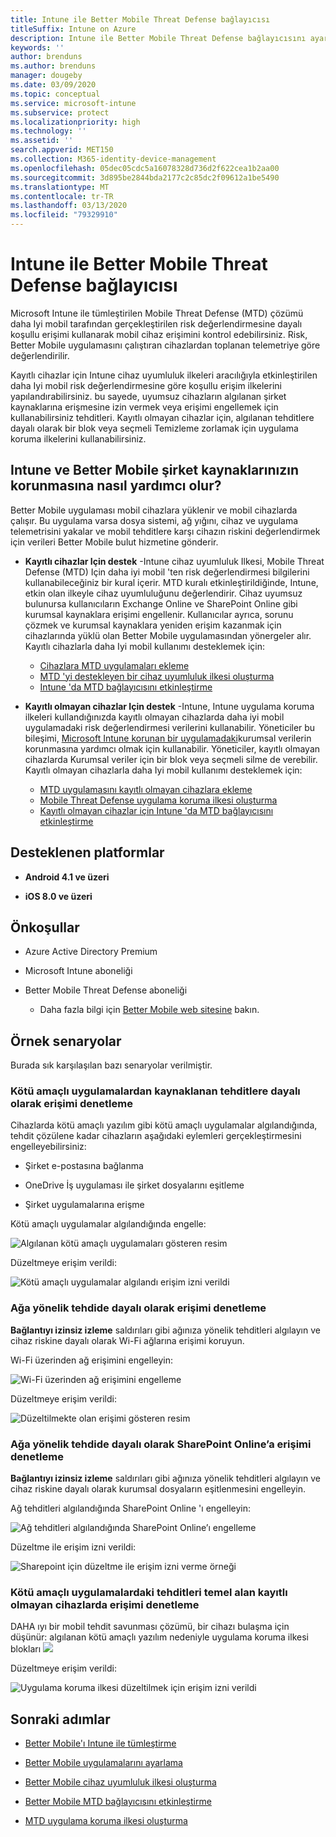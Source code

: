 ```yaml
---
title: Intune ile Better Mobile Threat Defense bağlayıcısı
titleSuffix: Intune on Azure
description: Intune ile Better Mobile Threat Defense bağlayıcısını ayarlayın.
keywords: ''
author: brenduns
ms.author: brenduns
manager: dougeby
ms.date: 03/09/2020
ms.topic: conceptual
ms.service: microsoft-intune
ms.subservice: protect
ms.localizationpriority: high
ms.technology: ''
ms.assetid: ''
search.appverid: MET150
ms.collection: M365-identity-device-management
ms.openlocfilehash: 05dec05cdc5a16078328d736d2f622cea1b2aa00
ms.sourcegitcommit: 3d895be2844bda2177c2c85dc2f09612a1be5490
ms.translationtype: MT
ms.contentlocale: tr-TR
ms.lasthandoff: 03/13/2020
ms.locfileid: "79329910"
---
```

# <a name="better-mobile-threat-defense-connector-with-intune"></a>Intune ile Better Mobile Threat Defense bağlayıcısı

Microsoft Intune ile tümleştirilen Mobile Threat Defense (MTD) çözümü daha Iyi mobil tarafından gerçekleştirilen risk değerlendirmesine dayalı koşullu erişimi kullanarak mobil cihaz erişimini kontrol edebilirsiniz. Risk, Better Mobile uygulamasını çalıştıran cihazlardan toplanan telemetriye göre değerlendirilir.

Kayıtlı cihazlar için Intune cihaz uyumluluk ilkeleri aracılığıyla etkinleştirilen daha Iyi mobil risk değerlendirmesine göre koşullu erişim ilkelerini yapılandırabilirsiniz. bu sayede, uyumsuz cihazların algılanan şirket kaynaklarına erişmesine izin vermek veya erişimi engellemek için kullanabilirsiniz tehditleri. Kayıtlı olmayan cihazlar için, algılanan tehditlere dayalı olarak bir blok veya seçmeli Temizleme zorlamak için uygulama koruma ilkelerini kullanabilirsiniz.

## <a name="how-do-intune-and-better-mobile-help-protect-your-company-resources"></a>Intune ve Better Mobile şirket kaynaklarınızın korunmasına nasıl yardımcı olur?

Better Mobile uygulaması mobil cihazlara yüklenir ve mobil cihazlarda çalışır. Bu uygulama varsa dosya sistemi, ağ yığını, cihaz ve uygulama telemetrisini yakalar ve mobil tehditlere karşı cihazın riskini değerlendirmek için verileri Better Mobile bulut hizmetine gönderir.

- **Kayıtlı cihazlar Için destek** -Intune cihaz uyumluluk Ilkesi, Mobile Threat Defense (MTD) Için daha iyi mobil 'ten risk değerlendirmesi bilgilerini kullanabileceğiniz bir kural içerir. MTD kuralı etkinleştirildiğinde, Intune, etkin olan ilkeyle cihaz uyumluluğunu değerlendirir. Cihaz uyumsuz bulunursa kullanıcıların Exchange Online ve SharePoint Online gibi kurumsal kaynaklara erişimi engellenir. Kullanıcılar ayrıca, sorunu çözmek ve kurumsal kaynaklara yeniden erişim kazanmak için cihazlarında yüklü olan Better Mobile uygulamasından yönergeler alır. Kayıtlı cihazlarla daha Iyi mobil kullanımı desteklemek için:
  - [Cihazlara MTD uygulamaları ekleme](../protect/mtd-apps-ios-app-configuration-policy-add-assign.md)
  - [MTD 'yi destekleyen bir cihaz uyumluluk ilkesi oluşturma](../protect/mtd-device-compliance-policy-create.md)
  - [Intune 'da MTD bağlayıcısını etkinleştirme](../protect/mtd-connector-enable.md)

- **Kayıtlı olmayan cihazlar Için destek** -Intune, Intune uygulama koruma ilkeleri kullandığınızda kayıtlı olmayan cihazlarda daha iyi mobil uygulamadaki risk değerlendirmesi verilerini kullanabilir. Yöneticiler bu bileşimi, [Microsoft Intune korunan bir uygulamadaki](../apps/apps-supported-intune-apps.md)kurumsal verilerin korunmasına yardımcı olmak için kullanabilir. Yöneticiler, kayıtlı olmayan cihazlarda Kurumsal veriler için bir blok veya seçmeli silme de verebilir. Kayıtlı olmayan cihazlarla daha Iyi mobil kullanımı desteklemek için:
  - [MTD uygulamasını kayıtlı olmayan cihazlara ekleme](../protect/mtd-add-apps-unenrolled-devices.md)
  - [Mobile Threat Defense uygulama koruma ilkesi oluşturma](../protect/mtd-app-protection-policy.md)
  - [Kayıtlı olmayan cihazlar için Intune 'da MTD bağlayıcısını etkinleştirme](../protect/mtd-enable-unenrolled-devices.md)

## <a name="supported-platforms"></a>Desteklenen platformlar

- **Android 4.1 ve üzeri**

- **iOS 8.0 ve üzeri**

## <a name="prerequisites"></a>Önkoşullar

- Azure Active Directory Premium

- Microsoft Intune aboneliği

- Better Mobile Threat Defense aboneliği

  - Daha fazla bilgi için [Better Mobile web sitesine](https://www.better.mobi/) bakın.

## <a name="sample-scenarios"></a>Örnek senaryolar

Burada sık karşılaşılan bazı senaryolar verilmiştir.

### <a name="control-access-based-on-threats-from-malicious-apps"></a>Kötü amaçlı uygulamalardan kaynaklanan tehditlere dayalı olarak erişimi denetleme

Cihazlarda kötü amaçlı yazılım gibi kötü amaçlı uygulamalar algılandığında, tehdit çözülene kadar cihazların aşağıdaki eylemleri gerçekleştirmesini engelleyebilirsiniz:

- Şirket e-postasına bağlanma

- OneDrive İş uygulaması ile şirket dosyalarını eşitleme

- Şirket uygulamalarına erişme

Kötü amaçlı uygulamalar algılandığında engelle:

![Algılanan kötü amaçlı uygulamaları gösteren resim](./media/better-mobile-threat-defense-connector/better-mobile-maliciousapps-blocked.png)

Düzeltmeye erişim verildi:

![Kötü amaçlı uygulamalar algılandı erişim izni verildi](./media/better-mobile-threat-defense-connector/better-mobile-maliciousapps-unblocked.png)

### <a name="control-access-based-on-threat-to-network"></a>Ağa yönelik tehdide dayalı olarak erişimi denetleme

**Bağlantıyı izinsiz izleme** saldırıları gibi ağınıza yönelik tehditleri algılayın ve cihaz riskine dayalı olarak Wi-Fi ağlarına erişimi koruyun.

Wi-Fi üzerinden ağ erişimini engelleyin:

![Wi-Fi üzerinden ağ erişimini engelleme](./media/better-mobile-threat-defense-connector/better-mobile-network-wifi-blocked.png)

Düzeltmeye erişim verildi:

![Düzeltilmekte olan erişimi gösteren resim](./media/better-mobile-threat-defense-connector/better-mobile-network-wifi-unblocked.png)

### <a name="control-access-to-sharepoint-online-based-on-threat-to-network"></a>Ağa yönelik tehdide dayalı olarak SharePoint Online’a erişimi denetleme

**Bağlantıyı izinsiz izleme** saldırıları gibi ağınıza yönelik tehditleri algılayın ve cihaz riskine dayalı olarak kurumsal dosyaların eşitlenmesini engelleyin.

Ağ tehditleri algılandığında SharePoint Online 'ı engelleyin:

![Ağ tehditleri algılandığında SharePoint Online’ı engelleme](./media/better-mobile-threat-defense-connector/better-mobile-network-spo-blocked.png)

Düzeltme ile erişim izni verildi:

![Sharepoint için düzeltme ile erişim izni verme örneği](./media/better-mobile-threat-defense-connector/better-mobile-network-spo-unblocked.png)

### <a name="control--access-on-unenrolled-devices-based-on-threats-from-malicious-apps"></a>Kötü amaçlı uygulamalardaki tehditleri temel alan kayıtlı olmayan cihazlarda erişimi denetleme

DAHA ıyı bir mobil tehdit savunması çözümü, bir cihazı bulaşma için düşünür: algılanan kötü amaçlı yazılım nedeniyle uygulama koruma ilkesi blokları ![](./media/better-mobile-threat-defense-connector/better-mobile-app-policy-block.png)

Düzeltmeye erişim verildi:

![Uygulama koruma ilkesi düzeltilmek için erişim izni verildi](./media/better-mobile-threat-defense-connector/better-mobile-app-policy-remediated.png)

## <a name="next-steps"></a>Sonraki adımlar

- [Better Mobile'ı Intune ile tümleştirme](better-mobile-mtd-connector-integration.md)

- [Better Mobile uygulamalarını ayarlama](mtd-apps-ios-app-configuration-policy-add-assign.md)

- [Better Mobile cihaz uyumluluk ilkesi oluşturma](mtd-device-compliance-policy-create.md)

- [Better Mobile MTD bağlayıcısını etkinleştirme](mtd-connector-enable.md)

- [MTD uygulama koruma ilkesi oluşturma](mtd-app-protection-policy.md) 
